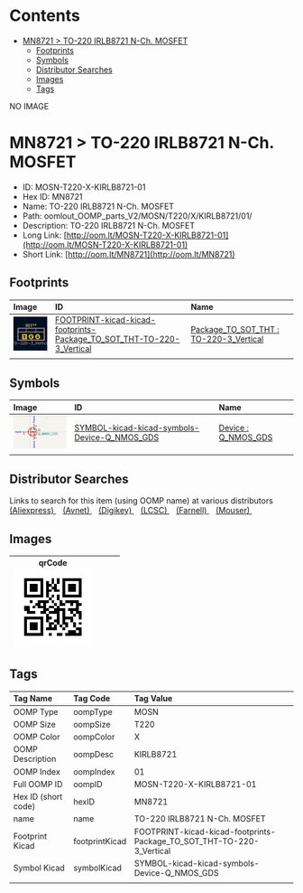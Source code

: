 



Contents
========

* [MN8721 > TO-220 IRLB8721 N-Ch. MOSFET](#mn8721--to-220-irlb8721-n-ch-mosfet)
	* [Footprints](#footprints)
	* [Symbols](#symbols)
	* [Distributor Searches](#distributor-searches)
	* [Images](#images)
	* [Tags](#tags)
  
NO IMAGE  
# MN8721 > TO-220 IRLB8721 N-Ch. MOSFET

- ID: MOSN-T220-X-KIRLB8721-01
- Hex ID: MN8721
- Name: TO-220 IRLB8721 N-Ch. MOSFET
- Path: oomlout_OOMP_parts_V2/MOSN/T220/X/KIRLB8721/01/
- Description: TO-220 IRLB8721 N-Ch. MOSFET
- Long Link: [http://oom.lt/MOSN-T220-X-KIRLB8721-01](http://oom.lt/MOSN-T220-X-KIRLB8721-01)
- Short Link: [http://oom.lt/MN8721](http://oom.lt/MN8721)

## Footprints
  

|Image|ID|Name|
| :--- | :--- | :--- |
|[![](https://raw.githubusercontent.com/oomlout/oomlout_OOMP_eda_V2/main/FOOTPRINT/kicad/kicad-footprints/Package_TO_SOT_THT/TO-220-3_Vertical/image_140.png)](https://github.com/oomlout/oomlout_OOMP_eda_V2/tree/main/FOOTPRINT/kicad/kicad-footprints/Package_TO_SOT_THT/TO-220-3_Vertical/)|[FOOTPRINT-kicad-kicad-footprints-Package_TO_SOT_THT-TO-220-3_Vertical](https://github.com/oomlout/oomlout_OOMP_eda_V2/tree/main/FOOTPRINT/kicad/kicad-footprints/Package_TO_SOT_THT/TO-220-3_Vertical/)|[Package_TO_SOT_THT : TO-220-3_Vertical](https://github.com/oomlout/oomlout_OOMP_eda_V2/tree/main/FOOTPRINT/kicad/kicad-footprints/Package_TO_SOT_THT/TO-220-3_Vertical/)|
||||

## Symbols
  

|Image|ID|Name|
| :--- | :--- | :--- |
|[![](https://raw.githubusercontent.com/oomlout/oomlout_OOMP_eda_V2/main/SYMBOL/kicad/kicad-symbols/Device/Q_NMOS_GDS/image_140.png)](https://github.com/oomlout/oomlout_OOMP_eda_V2/tree/main/SYMBOL/kicad/kicad-symbols/Device/Q_NMOS_GDS/)|[SYMBOL-kicad-kicad-symbols-Device-Q_NMOS_GDS](https://github.com/oomlout/oomlout_OOMP_eda_V2/tree/main/SYMBOL/kicad/kicad-symbols/Device/Q_NMOS_GDS/)|[Device : Q_NMOS_GDS](https://github.com/oomlout/oomlout_OOMP_eda_V2/tree/main/SYMBOL/kicad/kicad-symbols/Device/Q_NMOS_GDS/)|
||||

## Distributor Searches
  
Links to search for this item (using OOMP name) at various distributors  
[(Aliexpress) ](https://www.aliexpress.com/wholesale?SearchText=TO-220+IRLB8721+N-Ch.+MOSFET)&nbsp;&nbsp;&nbsp;[(Avnet) ](https://www.avnet.com/shop/us/search/TO-220+IRLB8721+N-Ch.+MOSFET)&nbsp;&nbsp;&nbsp;[(Digikey) ](https://www.digikey.co.uk/en/products/result?s=TO-220+IRLB8721+N-Ch.+MOSFET)&nbsp;&nbsp;&nbsp;[(LCSC) ](https://www.lcsc.com/search?q=TO-220+IRLB8721+N-Ch.+MOSFET)&nbsp;&nbsp;&nbsp;[(Farnell) ](https://uk.farnell.com/search?st=TO-220+IRLB8721+N-Ch.+MOSFET)&nbsp;&nbsp;&nbsp;[(Mouser) ](https://www.mouser.com/c/?q=TO-220+IRLB8721+N-Ch.+MOSFET)&nbsp;&nbsp;&nbsp;
## Images
  

|qrCode<br>[![](https://raw.githubusercontent.com/oomlout/oomlout_OOMP_parts_V2/main/MOSN/T220/X/KIRLB8721/01/qrCode_140.png)](https://github.com/oomlout/oomlout_OOMP_parts_V2/tree/main/MOSN/T220/X/KIRLB8721/01/qrCode.png)||||
| :---: | :---: | :---: | :---: |

## Tags
  

|Tag Name|Tag Code|Tag Value|
| :--- | :--- | :--- |
|OOMP Type|oompType|MOSN|
|OOMP Size|oompSize|T220|
|OOMP Color|oompColor|X|
|OOMP Description|oompDesc|KIRLB8721|
|OOMP Index|oompIndex|01|
|Full OOMP ID|oompID|MOSN-T220-X-KIRLB8721-01|
|Hex ID (short code)|hexID|MN8721|
|name|name|TO-220 IRLB8721 N-Ch. MOSFET|
|Footprint Kicad|footprintKicad|FOOTPRINT-kicad-kicad-footprints-Package_TO_SOT_THT-TO-220-3_Vertical|
|Symbol Kicad|symbolKicad|SYMBOL-kicad-kicad-symbols-Device-Q_NMOS_GDS|
||||
